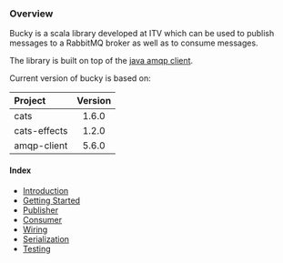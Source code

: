 ### Overview
Bucky is a scala library developed at ITV which can be used to publish messages to a RabbitMQ broker as well as to consume messages.
  
The library is built on top of the [java amqp client](https://github.com/rabbitmq/rabbitmq-java-client).

Current version of bucky is based on:
 
| Project     | Version  |
|:------------|:--------:|
| cats        | 1.6.0    |
| cats-effects| 1.2.0    |
| amqp-client | 5.6.0    |

#### Index
- [Introduction](./key-concepts)
- [Getting Started](./getting-started)
- [Publisher](./publisher)
- [Consumer](./consumer)
- [Wiring](./wiring)
- [Serialization](./serializing)
- [Testing](./testing)

